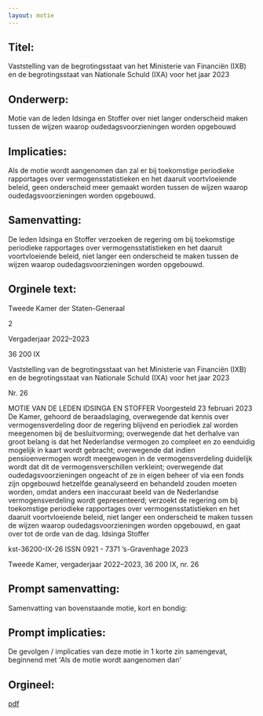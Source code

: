 ```yaml
---
layout: motie
---
```

## Titel:
Vaststelling van de begrotingsstaat van het Ministerie van Financiën (IXB) en de begrotingsstaat van Nationale Schuld (IXA) voor het jaar 2023
## Onderwerp:
Motie van de leden Idsinga en Stoffer over niet langer onderscheid maken tussen de wijzen waarop oudedagsvoorzieningen worden opgebouwd
## Implicaties:

Als de motie wordt aangenomen dan zal er bij toekomstige periodieke rapportages over vermogensstatistieken en het daaruit voortvloeiende beleid, geen onderscheid meer gemaakt worden tussen de wijzen waarop oudedagsvoorzieningen worden opgebouwd.
## Samenvatting:

De leden Idsinga en Stoffer verzoeken de regering om bij toekomstige periodieke rapportages over vermogensstatistieken en het daaruit voortvloeiende beleid, niet langer een onderscheid te maken tussen de wijzen waarop oudedagsvoorzieningen worden opgebouwd.
## Orginele text:


Tweede Kamer der Staten-Generaal

2

Vergaderjaar 2022–2023

36 200 IX

Vaststelling van de begrotingsstaat van het
Ministerie van Financiën (IXB) en de
begrotingsstaat van Nationale Schuld (IXA) voor
het jaar 2023

Nr. 26

MOTIE VAN DE LEDEN IDSINGA EN STOFFER
Voorgesteld 23 februari 2023
De Kamer,
gehoord de beraadslaging,
overwegende dat kennis over vermogensverdeling door de regering
blijvend en periodiek zal worden meegenomen bij de besluitvorming;
overwegende dat het derhalve van groot belang is dat het Nederlandse
vermogen zo compleet en zo eenduidig mogelijk in kaart wordt gebracht;
overwegende dat indien pensioenvermogen wordt meegewogen in de
vermogensverdeling duidelijk wordt dat dit de vermogensverschillen
verkleint;
overwegende dat oudedagsvoorzieningen ongeacht of ze in eigen beheer
of via een fonds zijn opgebouwd hetzelfde geanalyseerd en behandeld
zouden moeten worden, omdat anders een inaccuraat beeld van de
Nederlandse vermogensverdeling wordt gepresenteerd;
verzoekt de regering om bij toekomstige periodieke rapportages over
vermogensstatistieken en het daaruit voortvloeiende beleid, niet langer
een onderscheid te maken tussen de wijzen waarop oudedagsvoorzieningen worden opgebouwd,
en gaat over tot de orde van de dag.
Idsinga
Stoffer

kst-36200-IX-26
ISSN 0921 - 7371
’s-Gravenhage 2023

Tweede Kamer, vergaderjaar 2022–2023, 36 200 IX, nr. 26


## Prompt samenvatting:
Samenvatting van bovenstaande motie, kort en bondig:


## Prompt implicaties:
De gevolgen / implicaties van deze motie in 1 korte zin samengevat, beginnend met 'Als de motie wordt aangenomen dan' 

## Orgineel:
[pdf](https://gegevensmagazijn.tweedekamer.nl/OData/v4/2.0/Document(38e5e6a9-7045-48db-807b-f60dee497ec6)/resource)
